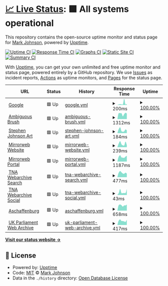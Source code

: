 # [📈 Live Status](https://mijho.github.io/upptime): <!--live status--> **🟩 All systems operational**

This repository contains the open-source uptime monitor and status page for [Mark Johnson](https://mijho.github.io/upptime), powered by [Upptime](https://github.com/upptime/upptime).

[![Uptime CI](https://github.com/koj-co/upptime/workflows/Uptime%20CI/badge.svg)](https://github.com/koj-co/upptime/actions?query=workflow%3A%22Uptime+CI%22)
[![Response Time CI](https://github.com/koj-co/upptime/workflows/Response%20Time%20CI/badge.svg)](https://github.com/koj-co/upptime/actions?query=workflow%3A%22Response+Time+CI%22)
[![Graphs CI](https://github.com/koj-co/upptime/workflows/Graphs%20CI/badge.svg)](https://github.com/koj-co/upptime/actions?query=workflow%3A%22Graphs+CI%22)
[![Static Site CI](https://github.com/koj-co/upptime/workflows/Static%20Site%20CI/badge.svg)](https://github.com/koj-co/upptime/actions?query=workflow%3A%22Static+Site+CI%22)
[![Summary CI](https://github.com/koj-co/upptime/workflows/Summary%20CI/badge.svg)](https://github.com/koj-co/upptime/actions?query=workflow%3A%22Summary+CI%22)

With [Upptime](https://upptime.js.org), you can get your own unlimited and free uptime monitor and status page, powered entirely by a GitHub repository. We use [Issues](https://github.com/mijho/upptime/issues) as incident reports, [Actions](https://github.com/mijho/upptime/actions) as uptime monitors, and [Pages](https://mijho.github.io/upptime) for the status page.

<!--start: status pages-->
<!-- This summary is generated by Upptime (https://github.com/upptime/upptime) -->
<!-- Do not edit this manually, your changes will be overwritten -->
<!-- prettier-ignore -->
| URL | Status | History | Response Time | Uptime |
| --- | ------ | ------- | ------------- | ------ |
| <img alt="" src="https://favicons.githubusercontent.com/www.google.com" height="13"> [Google](https://www.google.com) | 🟩 Up | [google.yml](https://github.com/mijho/upptime/commits/master/history/google.yml) | <details><summary><img alt="Response time graph" src="./graphs/google/response-time-week.png" height="20"> 200ms</summary><br><a href="https://mijho.github.io/upptime/history/google"><img alt="Response time 131" src="https://img.shields.io/endpoint?url=https%3A%2F%2Fraw.githubusercontent.com%2Fmijho%2Fupptime%2Fmaster%2Fapi%2Fgoogle%2Fresponse-time.json"></a><br><a href="https://mijho.github.io/upptime/history/google"><img alt="24-hour response time 64" src="https://img.shields.io/endpoint?url=https%3A%2F%2Fraw.githubusercontent.com%2Fmijho%2Fupptime%2Fmaster%2Fapi%2Fgoogle%2Fresponse-time-day.json"></a><br><a href="https://mijho.github.io/upptime/history/google"><img alt="7-day response time 200" src="https://img.shields.io/endpoint?url=https%3A%2F%2Fraw.githubusercontent.com%2Fmijho%2Fupptime%2Fmaster%2Fapi%2Fgoogle%2Fresponse-time-week.json"></a><br><a href="https://mijho.github.io/upptime/history/google"><img alt="30-day response time 155" src="https://img.shields.io/endpoint?url=https%3A%2F%2Fraw.githubusercontent.com%2Fmijho%2Fupptime%2Fmaster%2Fapi%2Fgoogle%2Fresponse-time-month.json"></a><br><a href="https://mijho.github.io/upptime/history/google"><img alt="1-year response time 131" src="https://img.shields.io/endpoint?url=https%3A%2F%2Fraw.githubusercontent.com%2Fmijho%2Fupptime%2Fmaster%2Fapi%2Fgoogle%2Fresponse-time-year.json"></a></details> | <details><summary><a href="https://mijho.github.io/upptime/history/google">100.00%</a></summary><a href="https://mijho.github.io/upptime/history/google"><img alt="All-time uptime 99.85%" src="https://img.shields.io/endpoint?url=https%3A%2F%2Fraw.githubusercontent.com%2Fmijho%2Fupptime%2Fmaster%2Fapi%2Fgoogle%2Fuptime.json"></a><br><a href="https://mijho.github.io/upptime/history/google"><img alt="24-hour uptime 100.00%" src="https://img.shields.io/endpoint?url=https%3A%2F%2Fraw.githubusercontent.com%2Fmijho%2Fupptime%2Fmaster%2Fapi%2Fgoogle%2Fuptime-day.json"></a><br><a href="https://mijho.github.io/upptime/history/google"><img alt="7-day uptime 100.00%" src="https://img.shields.io/endpoint?url=https%3A%2F%2Fraw.githubusercontent.com%2Fmijho%2Fupptime%2Fmaster%2Fapi%2Fgoogle%2Fuptime-week.json"></a><br><a href="https://mijho.github.io/upptime/history/google"><img alt="30-day uptime 99.24%" src="https://img.shields.io/endpoint?url=https%3A%2F%2Fraw.githubusercontent.com%2Fmijho%2Fupptime%2Fmaster%2Fapi%2Fgoogle%2Fuptime-month.json"></a><br><a href="https://mijho.github.io/upptime/history/google"><img alt="1-year uptime 99.85%" src="https://img.shields.io/endpoint?url=https%3A%2F%2Fraw.githubusercontent.com%2Fmijho%2Fupptime%2Fmaster%2Fapi%2Fgoogle%2Fuptime-year.json"></a></details>
| <img alt="" src="https://favicons.githubusercontent.com/ambiguousbrush-site.vercel.app" height="13"> [Ambiguous Brush](https://ambiguousbrush-site.vercel.app/) | 🟩 Up | [ambiguous-brush.yml](https://github.com/mijho/upptime/commits/master/history/ambiguous-brush.yml) | <details><summary><img alt="Response time graph" src="./graphs/ambiguous-brush/response-time-week.png" height="20"> 1312ms</summary><br><a href="https://mijho.github.io/upptime/history/ambiguous-brush"><img alt="Response time 1128" src="https://img.shields.io/endpoint?url=https%3A%2F%2Fraw.githubusercontent.com%2Fmijho%2Fupptime%2Fmaster%2Fapi%2Fambiguous-brush%2Fresponse-time.json"></a><br><a href="https://mijho.github.io/upptime/history/ambiguous-brush"><img alt="24-hour response time 1333" src="https://img.shields.io/endpoint?url=https%3A%2F%2Fraw.githubusercontent.com%2Fmijho%2Fupptime%2Fmaster%2Fapi%2Fambiguous-brush%2Fresponse-time-day.json"></a><br><a href="https://mijho.github.io/upptime/history/ambiguous-brush"><img alt="7-day response time 1312" src="https://img.shields.io/endpoint?url=https%3A%2F%2Fraw.githubusercontent.com%2Fmijho%2Fupptime%2Fmaster%2Fapi%2Fambiguous-brush%2Fresponse-time-week.json"></a><br><a href="https://mijho.github.io/upptime/history/ambiguous-brush"><img alt="30-day response time 1237" src="https://img.shields.io/endpoint?url=https%3A%2F%2Fraw.githubusercontent.com%2Fmijho%2Fupptime%2Fmaster%2Fapi%2Fambiguous-brush%2Fresponse-time-month.json"></a><br><a href="https://mijho.github.io/upptime/history/ambiguous-brush"><img alt="1-year response time 1128" src="https://img.shields.io/endpoint?url=https%3A%2F%2Fraw.githubusercontent.com%2Fmijho%2Fupptime%2Fmaster%2Fapi%2Fambiguous-brush%2Fresponse-time-year.json"></a></details> | <details><summary><a href="https://mijho.github.io/upptime/history/ambiguous-brush">100.00%</a></summary><a href="https://mijho.github.io/upptime/history/ambiguous-brush"><img alt="All-time uptime 100.00%" src="https://img.shields.io/endpoint?url=https%3A%2F%2Fraw.githubusercontent.com%2Fmijho%2Fupptime%2Fmaster%2Fapi%2Fambiguous-brush%2Fuptime.json"></a><br><a href="https://mijho.github.io/upptime/history/ambiguous-brush"><img alt="24-hour uptime 100.00%" src="https://img.shields.io/endpoint?url=https%3A%2F%2Fraw.githubusercontent.com%2Fmijho%2Fupptime%2Fmaster%2Fapi%2Fambiguous-brush%2Fuptime-day.json"></a><br><a href="https://mijho.github.io/upptime/history/ambiguous-brush"><img alt="7-day uptime 100.00%" src="https://img.shields.io/endpoint?url=https%3A%2F%2Fraw.githubusercontent.com%2Fmijho%2Fupptime%2Fmaster%2Fapi%2Fambiguous-brush%2Fuptime-week.json"></a><br><a href="https://mijho.github.io/upptime/history/ambiguous-brush"><img alt="30-day uptime 100.00%" src="https://img.shields.io/endpoint?url=https%3A%2F%2Fraw.githubusercontent.com%2Fmijho%2Fupptime%2Fmaster%2Fapi%2Fambiguous-brush%2Fuptime-month.json"></a><br><a href="https://mijho.github.io/upptime/history/ambiguous-brush"><img alt="1-year uptime 100.00%" src="https://img.shields.io/endpoint?url=https%3A%2F%2Fraw.githubusercontent.com%2Fmijho%2Fupptime%2Fmaster%2Fapi%2Fambiguous-brush%2Fuptime-year.json"></a></details>
| <img alt="" src="https://favicons.githubusercontent.com/stephenmjohnson.art" height="13"> [Stephen Johnson Art](https://stephenmjohnson.art) | 🟩 Up | [stephen-johnson-art.yml](https://github.com/mijho/upptime/commits/master/history/stephen-johnson-art.yml) | <details><summary><img alt="Response time graph" src="./graphs/stephen-johnson-art/response-time-week.png" height="20"> 184ms</summary><br><a href="https://mijho.github.io/upptime/history/stephen-johnson-art"><img alt="Response time 201" src="https://img.shields.io/endpoint?url=https%3A%2F%2Fraw.githubusercontent.com%2Fmijho%2Fupptime%2Fmaster%2Fapi%2Fstephen-johnson-art%2Fresponse-time.json"></a><br><a href="https://mijho.github.io/upptime/history/stephen-johnson-art"><img alt="24-hour response time 73" src="https://img.shields.io/endpoint?url=https%3A%2F%2Fraw.githubusercontent.com%2Fmijho%2Fupptime%2Fmaster%2Fapi%2Fstephen-johnson-art%2Fresponse-time-day.json"></a><br><a href="https://mijho.github.io/upptime/history/stephen-johnson-art"><img alt="7-day response time 184" src="https://img.shields.io/endpoint?url=https%3A%2F%2Fraw.githubusercontent.com%2Fmijho%2Fupptime%2Fmaster%2Fapi%2Fstephen-johnson-art%2Fresponse-time-week.json"></a><br><a href="https://mijho.github.io/upptime/history/stephen-johnson-art"><img alt="30-day response time 214" src="https://img.shields.io/endpoint?url=https%3A%2F%2Fraw.githubusercontent.com%2Fmijho%2Fupptime%2Fmaster%2Fapi%2Fstephen-johnson-art%2Fresponse-time-month.json"></a><br><a href="https://mijho.github.io/upptime/history/stephen-johnson-art"><img alt="1-year response time 201" src="https://img.shields.io/endpoint?url=https%3A%2F%2Fraw.githubusercontent.com%2Fmijho%2Fupptime%2Fmaster%2Fapi%2Fstephen-johnson-art%2Fresponse-time-year.json"></a></details> | <details><summary><a href="https://mijho.github.io/upptime/history/stephen-johnson-art">100.00%</a></summary><a href="https://mijho.github.io/upptime/history/stephen-johnson-art"><img alt="All-time uptime 100.00%" src="https://img.shields.io/endpoint?url=https%3A%2F%2Fraw.githubusercontent.com%2Fmijho%2Fupptime%2Fmaster%2Fapi%2Fstephen-johnson-art%2Fuptime.json"></a><br><a href="https://mijho.github.io/upptime/history/stephen-johnson-art"><img alt="24-hour uptime 100.00%" src="https://img.shields.io/endpoint?url=https%3A%2F%2Fraw.githubusercontent.com%2Fmijho%2Fupptime%2Fmaster%2Fapi%2Fstephen-johnson-art%2Fuptime-day.json"></a><br><a href="https://mijho.github.io/upptime/history/stephen-johnson-art"><img alt="7-day uptime 100.00%" src="https://img.shields.io/endpoint?url=https%3A%2F%2Fraw.githubusercontent.com%2Fmijho%2Fupptime%2Fmaster%2Fapi%2Fstephen-johnson-art%2Fuptime-week.json"></a><br><a href="https://mijho.github.io/upptime/history/stephen-johnson-art"><img alt="30-day uptime 100.00%" src="https://img.shields.io/endpoint?url=https%3A%2F%2Fraw.githubusercontent.com%2Fmijho%2Fupptime%2Fmaster%2Fapi%2Fstephen-johnson-art%2Fuptime-month.json"></a><br><a href="https://mijho.github.io/upptime/history/stephen-johnson-art"><img alt="1-year uptime 100.00%" src="https://img.shields.io/endpoint?url=https%3A%2F%2Fraw.githubusercontent.com%2Fmijho%2Fupptime%2Fmaster%2Fapi%2Fstephen-johnson-art%2Fuptime-year.json"></a></details>
| <img alt="" src="https://favicons.githubusercontent.com/www.mirrorweb.com" height="13"> [Mirrorweb Website](https://www.mirrorweb.com/) | 🟩 Up | [mirrorweb-website.yml](https://github.com/mijho/upptime/commits/master/history/mirrorweb-website.yml) | <details><summary><img alt="Response time graph" src="./graphs/mirrorweb-website/response-time-week.png" height="20"> 239ms</summary><br><a href="https://mijho.github.io/upptime/history/mirrorweb-website"><img alt="Response time 237" src="https://img.shields.io/endpoint?url=https%3A%2F%2Fraw.githubusercontent.com%2Fmijho%2Fupptime%2Fmaster%2Fapi%2Fmirrorweb-website%2Fresponse-time.json"></a><br><a href="https://mijho.github.io/upptime/history/mirrorweb-website"><img alt="24-hour response time 276" src="https://img.shields.io/endpoint?url=https%3A%2F%2Fraw.githubusercontent.com%2Fmijho%2Fupptime%2Fmaster%2Fapi%2Fmirrorweb-website%2Fresponse-time-day.json"></a><br><a href="https://mijho.github.io/upptime/history/mirrorweb-website"><img alt="7-day response time 239" src="https://img.shields.io/endpoint?url=https%3A%2F%2Fraw.githubusercontent.com%2Fmijho%2Fupptime%2Fmaster%2Fapi%2Fmirrorweb-website%2Fresponse-time-week.json"></a><br><a href="https://mijho.github.io/upptime/history/mirrorweb-website"><img alt="30-day response time 246" src="https://img.shields.io/endpoint?url=https%3A%2F%2Fraw.githubusercontent.com%2Fmijho%2Fupptime%2Fmaster%2Fapi%2Fmirrorweb-website%2Fresponse-time-month.json"></a><br><a href="https://mijho.github.io/upptime/history/mirrorweb-website"><img alt="1-year response time 237" src="https://img.shields.io/endpoint?url=https%3A%2F%2Fraw.githubusercontent.com%2Fmijho%2Fupptime%2Fmaster%2Fapi%2Fmirrorweb-website%2Fresponse-time-year.json"></a></details> | <details><summary><a href="https://mijho.github.io/upptime/history/mirrorweb-website">100.00%</a></summary><a href="https://mijho.github.io/upptime/history/mirrorweb-website"><img alt="All-time uptime 100.00%" src="https://img.shields.io/endpoint?url=https%3A%2F%2Fraw.githubusercontent.com%2Fmijho%2Fupptime%2Fmaster%2Fapi%2Fmirrorweb-website%2Fuptime.json"></a><br><a href="https://mijho.github.io/upptime/history/mirrorweb-website"><img alt="24-hour uptime 100.00%" src="https://img.shields.io/endpoint?url=https%3A%2F%2Fraw.githubusercontent.com%2Fmijho%2Fupptime%2Fmaster%2Fapi%2Fmirrorweb-website%2Fuptime-day.json"></a><br><a href="https://mijho.github.io/upptime/history/mirrorweb-website"><img alt="7-day uptime 100.00%" src="https://img.shields.io/endpoint?url=https%3A%2F%2Fraw.githubusercontent.com%2Fmijho%2Fupptime%2Fmaster%2Fapi%2Fmirrorweb-website%2Fuptime-week.json"></a><br><a href="https://mijho.github.io/upptime/history/mirrorweb-website"><img alt="30-day uptime 100.00%" src="https://img.shields.io/endpoint?url=https%3A%2F%2Fraw.githubusercontent.com%2Fmijho%2Fupptime%2Fmaster%2Fapi%2Fmirrorweb-website%2Fuptime-month.json"></a><br><a href="https://mijho.github.io/upptime/history/mirrorweb-website"><img alt="1-year uptime 100.00%" src="https://img.shields.io/endpoint?url=https%3A%2F%2Fraw.githubusercontent.com%2Fmijho%2Fupptime%2Fmaster%2Fapi%2Fmirrorweb-website%2Fuptime-year.json"></a></details>
| <img alt="" src="https://favicons.githubusercontent.com/app.mirrorweb.com" height="13"> [Mirrorweb Portal](https://app.mirrorweb.com) | 🟩 Up | [mirrorweb-portal.yml](https://github.com/mijho/upptime/commits/master/history/mirrorweb-portal.yml) | <details><summary><img alt="Response time graph" src="./graphs/mirrorweb-portal/response-time-week.png" height="20"> 1187ms</summary><br><a href="https://mijho.github.io/upptime/history/mirrorweb-portal"><img alt="Response time 1091" src="https://img.shields.io/endpoint?url=https%3A%2F%2Fraw.githubusercontent.com%2Fmijho%2Fupptime%2Fmaster%2Fapi%2Fmirrorweb-portal%2Fresponse-time.json"></a><br><a href="https://mijho.github.io/upptime/history/mirrorweb-portal"><img alt="24-hour response time 1047" src="https://img.shields.io/endpoint?url=https%3A%2F%2Fraw.githubusercontent.com%2Fmijho%2Fupptime%2Fmaster%2Fapi%2Fmirrorweb-portal%2Fresponse-time-day.json"></a><br><a href="https://mijho.github.io/upptime/history/mirrorweb-portal"><img alt="7-day response time 1187" src="https://img.shields.io/endpoint?url=https%3A%2F%2Fraw.githubusercontent.com%2Fmijho%2Fupptime%2Fmaster%2Fapi%2Fmirrorweb-portal%2Fresponse-time-week.json"></a><br><a href="https://mijho.github.io/upptime/history/mirrorweb-portal"><img alt="30-day response time 1155" src="https://img.shields.io/endpoint?url=https%3A%2F%2Fraw.githubusercontent.com%2Fmijho%2Fupptime%2Fmaster%2Fapi%2Fmirrorweb-portal%2Fresponse-time-month.json"></a><br><a href="https://mijho.github.io/upptime/history/mirrorweb-portal"><img alt="1-year response time 1091" src="https://img.shields.io/endpoint?url=https%3A%2F%2Fraw.githubusercontent.com%2Fmijho%2Fupptime%2Fmaster%2Fapi%2Fmirrorweb-portal%2Fresponse-time-year.json"></a></details> | <details><summary><a href="https://mijho.github.io/upptime/history/mirrorweb-portal">100.00%</a></summary><a href="https://mijho.github.io/upptime/history/mirrorweb-portal"><img alt="All-time uptime 99.95%" src="https://img.shields.io/endpoint?url=https%3A%2F%2Fraw.githubusercontent.com%2Fmijho%2Fupptime%2Fmaster%2Fapi%2Fmirrorweb-portal%2Fuptime.json"></a><br><a href="https://mijho.github.io/upptime/history/mirrorweb-portal"><img alt="24-hour uptime 100.00%" src="https://img.shields.io/endpoint?url=https%3A%2F%2Fraw.githubusercontent.com%2Fmijho%2Fupptime%2Fmaster%2Fapi%2Fmirrorweb-portal%2Fuptime-day.json"></a><br><a href="https://mijho.github.io/upptime/history/mirrorweb-portal"><img alt="7-day uptime 100.00%" src="https://img.shields.io/endpoint?url=https%3A%2F%2Fraw.githubusercontent.com%2Fmijho%2Fupptime%2Fmaster%2Fapi%2Fmirrorweb-portal%2Fuptime-week.json"></a><br><a href="https://mijho.github.io/upptime/history/mirrorweb-portal"><img alt="30-day uptime 99.93%" src="https://img.shields.io/endpoint?url=https%3A%2F%2Fraw.githubusercontent.com%2Fmijho%2Fupptime%2Fmaster%2Fapi%2Fmirrorweb-portal%2Fuptime-month.json"></a><br><a href="https://mijho.github.io/upptime/history/mirrorweb-portal"><img alt="1-year uptime 99.95%" src="https://img.shields.io/endpoint?url=https%3A%2F%2Fraw.githubusercontent.com%2Fmijho%2Fupptime%2Fmaster%2Fapi%2Fmirrorweb-portal%2Fuptime-year.json"></a></details>
| <img alt="" src="https://favicons.githubusercontent.com/webarchive.nationalarchives.gov.uk" height="13"> [TNA Webarchive Search](https://webarchive.nationalarchives.gov.uk/search/) | 🟩 Up | [tna-webarchive-search.yml](https://github.com/mijho/upptime/commits/master/history/tna-webarchive-search.yml) | <details><summary><img alt="Response time graph" src="./graphs/tna-webarchive-search/response-time-week.png" height="20"> 477ms</summary><br><a href="https://mijho.github.io/upptime/history/tna-webarchive-search"><img alt="Response time 524" src="https://img.shields.io/endpoint?url=https%3A%2F%2Fraw.githubusercontent.com%2Fmijho%2Fupptime%2Fmaster%2Fapi%2Ftna-webarchive-search%2Fresponse-time.json"></a><br><a href="https://mijho.github.io/upptime/history/tna-webarchive-search"><img alt="24-hour response time 455" src="https://img.shields.io/endpoint?url=https%3A%2F%2Fraw.githubusercontent.com%2Fmijho%2Fupptime%2Fmaster%2Fapi%2Ftna-webarchive-search%2Fresponse-time-day.json"></a><br><a href="https://mijho.github.io/upptime/history/tna-webarchive-search"><img alt="7-day response time 477" src="https://img.shields.io/endpoint?url=https%3A%2F%2Fraw.githubusercontent.com%2Fmijho%2Fupptime%2Fmaster%2Fapi%2Ftna-webarchive-search%2Fresponse-time-week.json"></a><br><a href="https://mijho.github.io/upptime/history/tna-webarchive-search"><img alt="30-day response time 536" src="https://img.shields.io/endpoint?url=https%3A%2F%2Fraw.githubusercontent.com%2Fmijho%2Fupptime%2Fmaster%2Fapi%2Ftna-webarchive-search%2Fresponse-time-month.json"></a><br><a href="https://mijho.github.io/upptime/history/tna-webarchive-search"><img alt="1-year response time 524" src="https://img.shields.io/endpoint?url=https%3A%2F%2Fraw.githubusercontent.com%2Fmijho%2Fupptime%2Fmaster%2Fapi%2Ftna-webarchive-search%2Fresponse-time-year.json"></a></details> | <details><summary><a href="https://mijho.github.io/upptime/history/tna-webarchive-search">100.00%</a></summary><a href="https://mijho.github.io/upptime/history/tna-webarchive-search"><img alt="All-time uptime 99.85%" src="https://img.shields.io/endpoint?url=https%3A%2F%2Fraw.githubusercontent.com%2Fmijho%2Fupptime%2Fmaster%2Fapi%2Ftna-webarchive-search%2Fuptime.json"></a><br><a href="https://mijho.github.io/upptime/history/tna-webarchive-search"><img alt="24-hour uptime 100.00%" src="https://img.shields.io/endpoint?url=https%3A%2F%2Fraw.githubusercontent.com%2Fmijho%2Fupptime%2Fmaster%2Fapi%2Ftna-webarchive-search%2Fuptime-day.json"></a><br><a href="https://mijho.github.io/upptime/history/tna-webarchive-search"><img alt="7-day uptime 100.00%" src="https://img.shields.io/endpoint?url=https%3A%2F%2Fraw.githubusercontent.com%2Fmijho%2Fupptime%2Fmaster%2Fapi%2Ftna-webarchive-search%2Fuptime-week.json"></a><br><a href="https://mijho.github.io/upptime/history/tna-webarchive-search"><img alt="30-day uptime 99.87%" src="https://img.shields.io/endpoint?url=https%3A%2F%2Fraw.githubusercontent.com%2Fmijho%2Fupptime%2Fmaster%2Fapi%2Ftna-webarchive-search%2Fuptime-month.json"></a><br><a href="https://mijho.github.io/upptime/history/tna-webarchive-search"><img alt="1-year uptime 99.85%" src="https://img.shields.io/endpoint?url=https%3A%2F%2Fraw.githubusercontent.com%2Fmijho%2Fupptime%2Fmaster%2Fapi%2Ftna-webarchive-search%2Fuptime-year.json"></a></details>
| <img alt="" src="https://favicons.githubusercontent.com/webarchive.nationalarchives.gov.uk" height="13"> [TNA Webarchive Social](https://webarchive.nationalarchives.gov.uk/video/) | 🟩 Up | [tna-webarchive-social.yml](https://github.com/mijho/upptime/commits/master/history/tna-webarchive-social.yml) | <details><summary><img alt="Response time graph" src="./graphs/tna-webarchive-social/response-time-week.png" height="20"> 43ms</summary><br><a href="https://mijho.github.io/upptime/history/tna-webarchive-social"><img alt="Response time 40" src="https://img.shields.io/endpoint?url=https%3A%2F%2Fraw.githubusercontent.com%2Fmijho%2Fupptime%2Fmaster%2Fapi%2Ftna-webarchive-social%2Fresponse-time.json"></a><br><a href="https://mijho.github.io/upptime/history/tna-webarchive-social"><img alt="24-hour response time 26" src="https://img.shields.io/endpoint?url=https%3A%2F%2Fraw.githubusercontent.com%2Fmijho%2Fupptime%2Fmaster%2Fapi%2Ftna-webarchive-social%2Fresponse-time-day.json"></a><br><a href="https://mijho.github.io/upptime/history/tna-webarchive-social"><img alt="7-day response time 43" src="https://img.shields.io/endpoint?url=https%3A%2F%2Fraw.githubusercontent.com%2Fmijho%2Fupptime%2Fmaster%2Fapi%2Ftna-webarchive-social%2Fresponse-time-week.json"></a><br><a href="https://mijho.github.io/upptime/history/tna-webarchive-social"><img alt="30-day response time 47" src="https://img.shields.io/endpoint?url=https%3A%2F%2Fraw.githubusercontent.com%2Fmijho%2Fupptime%2Fmaster%2Fapi%2Ftna-webarchive-social%2Fresponse-time-month.json"></a><br><a href="https://mijho.github.io/upptime/history/tna-webarchive-social"><img alt="1-year response time 40" src="https://img.shields.io/endpoint?url=https%3A%2F%2Fraw.githubusercontent.com%2Fmijho%2Fupptime%2Fmaster%2Fapi%2Ftna-webarchive-social%2Fresponse-time-year.json"></a></details> | <details><summary><a href="https://mijho.github.io/upptime/history/tna-webarchive-social">100.00%</a></summary><a href="https://mijho.github.io/upptime/history/tna-webarchive-social"><img alt="All-time uptime 100.00%" src="https://img.shields.io/endpoint?url=https%3A%2F%2Fraw.githubusercontent.com%2Fmijho%2Fupptime%2Fmaster%2Fapi%2Ftna-webarchive-social%2Fuptime.json"></a><br><a href="https://mijho.github.io/upptime/history/tna-webarchive-social"><img alt="24-hour uptime 100.00%" src="https://img.shields.io/endpoint?url=https%3A%2F%2Fraw.githubusercontent.com%2Fmijho%2Fupptime%2Fmaster%2Fapi%2Ftna-webarchive-social%2Fuptime-day.json"></a><br><a href="https://mijho.github.io/upptime/history/tna-webarchive-social"><img alt="7-day uptime 100.00%" src="https://img.shields.io/endpoint?url=https%3A%2F%2Fraw.githubusercontent.com%2Fmijho%2Fupptime%2Fmaster%2Fapi%2Ftna-webarchive-social%2Fuptime-week.json"></a><br><a href="https://mijho.github.io/upptime/history/tna-webarchive-social"><img alt="30-day uptime 100.00%" src="https://img.shields.io/endpoint?url=https%3A%2F%2Fraw.githubusercontent.com%2Fmijho%2Fupptime%2Fmaster%2Fapi%2Ftna-webarchive-social%2Fuptime-month.json"></a><br><a href="https://mijho.github.io/upptime/history/tna-webarchive-social"><img alt="1-year uptime 100.00%" src="https://img.shields.io/endpoint?url=https%3A%2F%2Fraw.githubusercontent.com%2Fmijho%2Fupptime%2Fmaster%2Fapi%2Ftna-webarchive-social%2Fuptime-year.json"></a></details>
| <img alt="" src="https://favicons.githubusercontent.com/webseitenarchiv.stadtarchiv-digital.de" height="13"> [Aschaffenburg](https://webseitenarchiv.stadtarchiv-digital.de/) | 🟩 Up | [aschaffenburg.yml](https://github.com/mijho/upptime/commits/master/history/aschaffenburg.yml) | <details><summary><img alt="Response time graph" src="./graphs/aschaffenburg/response-time-week.png" height="20"> 658ms</summary><br><a href="https://mijho.github.io/upptime/history/aschaffenburg"><img alt="Response time 621" src="https://img.shields.io/endpoint?url=https%3A%2F%2Fraw.githubusercontent.com%2Fmijho%2Fupptime%2Fmaster%2Fapi%2Faschaffenburg%2Fresponse-time.json"></a><br><a href="https://mijho.github.io/upptime/history/aschaffenburg"><img alt="24-hour response time 567" src="https://img.shields.io/endpoint?url=https%3A%2F%2Fraw.githubusercontent.com%2Fmijho%2Fupptime%2Fmaster%2Fapi%2Faschaffenburg%2Fresponse-time-day.json"></a><br><a href="https://mijho.github.io/upptime/history/aschaffenburg"><img alt="7-day response time 658" src="https://img.shields.io/endpoint?url=https%3A%2F%2Fraw.githubusercontent.com%2Fmijho%2Fupptime%2Fmaster%2Fapi%2Faschaffenburg%2Fresponse-time-week.json"></a><br><a href="https://mijho.github.io/upptime/history/aschaffenburg"><img alt="30-day response time 612" src="https://img.shields.io/endpoint?url=https%3A%2F%2Fraw.githubusercontent.com%2Fmijho%2Fupptime%2Fmaster%2Fapi%2Faschaffenburg%2Fresponse-time-month.json"></a><br><a href="https://mijho.github.io/upptime/history/aschaffenburg"><img alt="1-year response time 621" src="https://img.shields.io/endpoint?url=https%3A%2F%2Fraw.githubusercontent.com%2Fmijho%2Fupptime%2Fmaster%2Fapi%2Faschaffenburg%2Fresponse-time-year.json"></a></details> | <details><summary><a href="https://mijho.github.io/upptime/history/aschaffenburg">100.00%</a></summary><a href="https://mijho.github.io/upptime/history/aschaffenburg"><img alt="All-time uptime 100.00%" src="https://img.shields.io/endpoint?url=https%3A%2F%2Fraw.githubusercontent.com%2Fmijho%2Fupptime%2Fmaster%2Fapi%2Faschaffenburg%2Fuptime.json"></a><br><a href="https://mijho.github.io/upptime/history/aschaffenburg"><img alt="24-hour uptime 100.00%" src="https://img.shields.io/endpoint?url=https%3A%2F%2Fraw.githubusercontent.com%2Fmijho%2Fupptime%2Fmaster%2Fapi%2Faschaffenburg%2Fuptime-day.json"></a><br><a href="https://mijho.github.io/upptime/history/aschaffenburg"><img alt="7-day uptime 100.00%" src="https://img.shields.io/endpoint?url=https%3A%2F%2Fraw.githubusercontent.com%2Fmijho%2Fupptime%2Fmaster%2Fapi%2Faschaffenburg%2Fuptime-week.json"></a><br><a href="https://mijho.github.io/upptime/history/aschaffenburg"><img alt="30-day uptime 100.00%" src="https://img.shields.io/endpoint?url=https%3A%2F%2Fraw.githubusercontent.com%2Fmijho%2Fupptime%2Fmaster%2Fapi%2Faschaffenburg%2Fuptime-month.json"></a><br><a href="https://mijho.github.io/upptime/history/aschaffenburg"><img alt="1-year uptime 100.00%" src="https://img.shields.io/endpoint?url=https%3A%2F%2Fraw.githubusercontent.com%2Fmijho%2Fupptime%2Fmaster%2Fapi%2Faschaffenburg%2Fuptime-year.json"></a></details>
| <img alt="" src="https://favicons.githubusercontent.com/webarchive.parliament.uk" height="13"> [UK Parliament Web Archive](http://webarchive.parliament.uk/) | 🟩 Up | [uk-parliament-web-archive.yml](https://github.com/mijho/upptime/commits/master/history/uk-parliament-web-archive.yml) | <details><summary><img alt="Response time graph" src="./graphs/uk-parliament-web-archive/response-time-week.png" height="20"> 417ms</summary><br><a href="https://mijho.github.io/upptime/history/uk-parliament-web-archive"><img alt="Response time 396" src="https://img.shields.io/endpoint?url=https%3A%2F%2Fraw.githubusercontent.com%2Fmijho%2Fupptime%2Fmaster%2Fapi%2Fuk-parliament-web-archive%2Fresponse-time.json"></a><br><a href="https://mijho.github.io/upptime/history/uk-parliament-web-archive"><img alt="24-hour response time 516" src="https://img.shields.io/endpoint?url=https%3A%2F%2Fraw.githubusercontent.com%2Fmijho%2Fupptime%2Fmaster%2Fapi%2Fuk-parliament-web-archive%2Fresponse-time-day.json"></a><br><a href="https://mijho.github.io/upptime/history/uk-parliament-web-archive"><img alt="7-day response time 417" src="https://img.shields.io/endpoint?url=https%3A%2F%2Fraw.githubusercontent.com%2Fmijho%2Fupptime%2Fmaster%2Fapi%2Fuk-parliament-web-archive%2Fresponse-time-week.json"></a><br><a href="https://mijho.github.io/upptime/history/uk-parliament-web-archive"><img alt="30-day response time 402" src="https://img.shields.io/endpoint?url=https%3A%2F%2Fraw.githubusercontent.com%2Fmijho%2Fupptime%2Fmaster%2Fapi%2Fuk-parliament-web-archive%2Fresponse-time-month.json"></a><br><a href="https://mijho.github.io/upptime/history/uk-parliament-web-archive"><img alt="1-year response time 396" src="https://img.shields.io/endpoint?url=https%3A%2F%2Fraw.githubusercontent.com%2Fmijho%2Fupptime%2Fmaster%2Fapi%2Fuk-parliament-web-archive%2Fresponse-time-year.json"></a></details> | <details><summary><a href="https://mijho.github.io/upptime/history/uk-parliament-web-archive">100.00%</a></summary><a href="https://mijho.github.io/upptime/history/uk-parliament-web-archive"><img alt="All-time uptime 100.00%" src="https://img.shields.io/endpoint?url=https%3A%2F%2Fraw.githubusercontent.com%2Fmijho%2Fupptime%2Fmaster%2Fapi%2Fuk-parliament-web-archive%2Fuptime.json"></a><br><a href="https://mijho.github.io/upptime/history/uk-parliament-web-archive"><img alt="24-hour uptime 100.00%" src="https://img.shields.io/endpoint?url=https%3A%2F%2Fraw.githubusercontent.com%2Fmijho%2Fupptime%2Fmaster%2Fapi%2Fuk-parliament-web-archive%2Fuptime-day.json"></a><br><a href="https://mijho.github.io/upptime/history/uk-parliament-web-archive"><img alt="7-day uptime 100.00%" src="https://img.shields.io/endpoint?url=https%3A%2F%2Fraw.githubusercontent.com%2Fmijho%2Fupptime%2Fmaster%2Fapi%2Fuk-parliament-web-archive%2Fuptime-week.json"></a><br><a href="https://mijho.github.io/upptime/history/uk-parliament-web-archive"><img alt="30-day uptime 100.00%" src="https://img.shields.io/endpoint?url=https%3A%2F%2Fraw.githubusercontent.com%2Fmijho%2Fupptime%2Fmaster%2Fapi%2Fuk-parliament-web-archive%2Fuptime-month.json"></a><br><a href="https://mijho.github.io/upptime/history/uk-parliament-web-archive"><img alt="1-year uptime 100.00%" src="https://img.shields.io/endpoint?url=https%3A%2F%2Fraw.githubusercontent.com%2Fmijho%2Fupptime%2Fmaster%2Fapi%2Fuk-parliament-web-archive%2Fuptime-year.json"></a></details>

<!--end: status pages-->

[**Visit our status website →**](https://mijho.github.io/upptime)

## 📄 License

- Powered by: [Upptime](https://github.com/upptime/upptime)
- Code: [MIT](./LICENSE) © [Mark Johnson](https://mijho.github.io/upptime)
- Data in the `./history` directory: [Open Database License](https://opendatacommons.org/licenses/odbl/1-0/)

